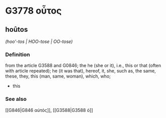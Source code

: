 # G3778 οὗτος

## hoûtos

_(hoo'-tos | HOO-tose | OO-tose)_

### Definition

from the article G3588 and G0846; the he (she or it), i.e., this or that (often with article repeated); he (it was that), hereof, it, she, such as, the same, these, they, this (man, same, woman), which, who; 

- this

### See also

[[G846|G846 αὐτός]], [[G3588|G3588 ὁ]]
